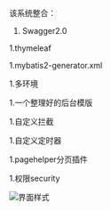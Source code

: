 该系统整合：
1. Swagger2.0

1.thymeleaf

1.mybatis2-generator.xml

1.多环境

1.一个整理好的后台模版

1.自定义拦截

1.自定义定时器

1.pagehelper分页插件

1.权限security

![界面样式](https://images.gitee.com/uploads/images/2018/0822/003000_175616d0_123301.png "{{H[HML}(`V33A47(U)ZTF5.png")